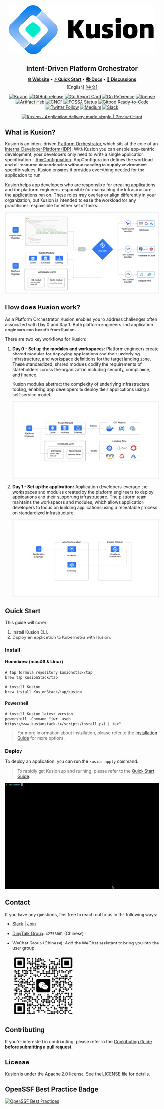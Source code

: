 <div align="center">
<p></p><p></p>
<p>
    <img  src="docs/logo.png">
</p>

<h1 style="font-size: 1.5em;">
    Intent-Driven Platform Orchestrator
</h1>

<p align="center">
  <a href="https://www.kusionstack.io/docs/" target="_blank"><b>🌐 Website</b></a> •
  <a href="https://www.kusionstack.io/docs/getting-started/deliver-quickstart" target="_blank"><b>⚡️ Quick Start</b></a> •
  <a href="https://www.kusionstack.io/docs/" target="_blank"><b>📚 Docs</b></a> •
  <a href="https://github.com/orgs/KusionStack/discussions" target="_blank"><b>💬 Discussions</b></a><br>
  [English] 
  <a href="https://github.com/KusionStack/kusion/blob/main/README-zh.md" target="_blank">[中文]</a>
</p>

[![Kusion](https://github.com/KusionStack/kusion/actions/workflows/release.yaml/badge.svg)](https://github.com/KusionStack/kusion/actions/workflows/release.yaml)
[![GitHub release](https://img.shields.io/github/release/KusionStack/kusion.svg)](https://github.com/KusionStack/kusion/releases)
[![Go Report Card](https://goreportcard.com/badge/github.com/KusionStack/kusion)](https://goreportcard.com/report/github.com/KusionStack/kusion)
[![Go Reference](https://pkg.go.dev/badge/github.com/KusionStack/kusion.svg)](https://pkg.go.dev/github.com/KusionStack/kusion)
[![license](https://img.shields.io/github/license/KusionStack/kusion.svg)](https://github.com/KusionStack/kusion/blob/main/LICENSE)
[![Artifact Hub](https://img.shields.io/endpoint?url=https://artifacthub.io/badge/repository/kusion)](https://artifacthub.io/packages/helm/kusionstack/kusion)
[![CNCF](https://shields.io/badge/CNCF-Sandbox%20project-blue?logo=linux-foundation&style=flat)](https://landscape.cncf.io/?item=provisioning--automation-configuration--kusionstack)
[![FOSSA Status](https://app.fossa.com/api/projects/git%2Bgithub.com%2FKusionStack%2Fkusion.svg?type=shield&issueType=license)](https://app.fossa.com/projects/git%2Bgithub.com%2FKusionStack%2Fkusion?ref=badge_shield&issueType=license)
[![Gitpod Ready-to-Code](https://img.shields.io/badge/Gitpod-Ready--to--Code-blue?logo=gitpod)](https://gitpod.io/#https://github.com/KusionStack/kusion)
[![Twitter Follow](https://img.shields.io/twitter/follow/KusionStack?style=social)](https://twitter.com/KusionStack)
[![Medium](https://img.shields.io/badge/@kusionstack-black?style=flat&logo=medium&logoColor=white&link=https://medium.com/@kusionstack)](https://medium.com/@kusionstack)
[![Slack](https://img.shields.io/badge/slack-kusion-blueviolet?logo=slack)](https://cloud-native.slack.com/archives/C07U0395UG0)


<a href="https://www.producthunt.com/posts/kusion?embed=true&utm_source=badge-featured&utm_medium=badge&utm_souce=badge-kusion" target="_blank"><img src="https://api.producthunt.com/widgets/embed-image/v1/featured.svg?post_id=800331&theme=dark&t=1737444520838" alt="Kusion - Application&#0032;delivery&#0032;made&#0032;simple | Product Hunt" style="width: 250px; height: 54px;" width="250" height="54" /></a>

</div>

## What is Kusion?

Kusion is an intent-driven [Platform Orchestrator](https://internaldeveloperplatform.org/platform-orchestrators/), which sits at the core of an [Internal Developer Platform (IDP)](https://internaldeveloperplatform.org/what-is-an-internal-developer-platform/). With Kusion you can enable app-centric development, your developers only need to write a single application specification - [AppConfiguration](https://www.kusionstack.io/docs/concepts/app-configuration). AppConfiguration defines the workload and all resource dependencies without needing to supply environment-specific values, Kusion ensures it provides everything needed for the application to run.

Kusion helps app developers who are responsible for creating applications and the platform engineers responsible for maintaining the infrastructure the applications run on. These roles may overlap or align differently in your organization, but Kusion is intended to ease the workload for any practitioner responsible for either set of tasks.

<div align="center">

![workflow](docs/overview.jpg)
</div>

## How does Kusion work?

As a Platform Orchestrator, Kusion enables you to address challenges often associated with Day 0 and Day 1. Both platform engineers and application engineers can benefit from Kusion.

There are two key workflows for Kusion:

1. **Day 0 - Set up the modules and workspaces:** Platform engineers create shared modules for deploying applications and their underlying infrastructure, and workspace definitions for the target landing zone. These standardized, shared modules codify the requirements of stakeholders across the organization including security, compliance, and finance.

	Kusion modules abstract the complexity of underlying infrastructure tooling, enabling app developers to deploy their applications using a self-service model.
	
	<div align="center">

	![workflow](docs/platform_workflow.jpg)
	</div>
	
2. **Day 1 - Set up the application:** Application developers leverage the workspaces and modules created by the platform engineers to deploy applications and their supporting infrastructure. The platform team maintains the workspaces and modules, which allows application developers to focus on building applications using a repeatable process on standardized infrastructure.

	<div align="center">

	![workflow](docs/app_workflow.jpg)
	</div>

## Quick Start

This guide will cover:

1. Install Kusion CLI.
2. Deploy an application to Kubernetes with Kusion.

### Install

#### Homebrew (macOS & Linux)

```shell
# tap formula repository Kusionstack/tap
brew tap KusionStack/tap

# install Kusion 
brew install KusionStack/tap/kusion
```

#### Powershell

```
# install Kusion latest version
powershell -Command "iwr -useb https://www.kusionstack.io/scripts/install.ps1 | iex"
```

> For more information about installation, please refer to the [Installation Guide](https://www.kusionstack.io/docs/getting-started/install-kusion) for more options.

### Deploy

To deploy an application, you can run the `kusion apply` command.

> To rapidly get Kusion up and running, please refer to the [Quick Start Guide](https://www.kusionstack.io/docs/getting-started/deliver-quickstart).

![apply](https://raw.githubusercontent.com/KusionStack/kusionstack.io/main/static/img/docs/user_docs/getting-started/kusion_apply_quickstart.gif)

## Contact

If you have any questions, feel free to reach out to us in the following ways:

- [Slack](https://kusionstack.slack.com) | [Join](https://join.slack.com/t/kusionstack/shared_invite/zt-2drafxksz-VzCZZwlraHP4xpPeh_g8lg)
- [DingTalk Group](https://page.dingtalk.com/wow/dingtalk/act/en-home): `42753001`  (Chinese)
- WeChat Group (Chinese): Add the WeChat assistant to bring you into the user group.

  <img src="docs/wx_spark.jpg" width="200" height="200"/>

## Contributing

If you're interested in contributing, please refer to the [Contributing Guide](./CONTRIBUTING.md) **before submitting 
a pull request**.

## License

Kusion is under the Apache 2.0 license. See the [LICENSE](LICENSE) file for details.

## OpenSSF Best Practice Badge
[![OpenSSF Best Practices](https://www.bestpractices.dev/projects/9586/badge)](https://www.bestpractices.dev/projects/9586)
